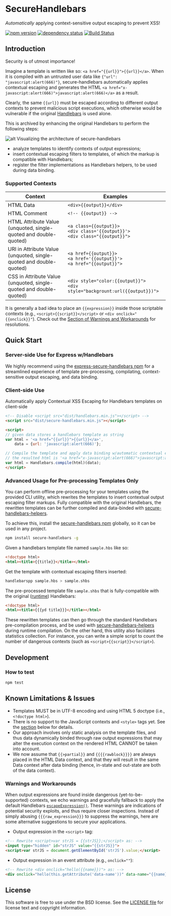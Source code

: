 SecureHandlebars
===============================
*Automatically* applying context-sensitive output escaping to prevent XSS!

[![npm version][npm-badge]][npm]
[![dependency status][dep-badge]][dep-status]
[![Build Status](https://travis-ci.org/yahoo/secure-handlebars.svg?branch=master)](https://travis-ci.org/yahoo/secure-handlebars)

[npm]: https://www.npmjs.org/package/secure-handlebars
[npm-badge]: https://img.shields.io/npm/v/secure-handlebars.svg?style=flat-square
[dep-status]: https://david-dm.org/yahoo/secure-handlebars
[dep-badge]: https://img.shields.io/david/yahoo/secure-handlebars.svg?style=flat-square

## Introduction
Security is of utmost importance! 

Imagine a template is written like so: `<a href="{{url}}">{{url}}</a>`. When it is compiled with an untrusted user data like `{"url": "javascript:alert(666)"}`, secure-handlebars automatically applies contextual escaping and generates the HTML `<a href="x-javascript:alert(666)">javascript:alert(666)</a>` as a result. 

Clearly, the same `{{url}}` must be escaped according to different output contexts to prevent malicious script executions, which otherwise would be vulnerable if the original [Handlebars](http://handlebarsjs.com/) is used alone.

This is archived by enhancing the original Handlebars to perform the following steps:

![alt Visualizing the architecture of secure-handlebars](https://yahoo.github.io/secure-handlebars/assets/images/secure-handlebars.png)

- analyze templates to identify contexts of output expressions;
- insert contextual escaping filters to templates, of which the markup is compatible with Handlebars;
- register the filter implementations as Handlebars helpers, to be used during data binding.

<!--### Demonstration
Click [here](https://yahoo.github.io/secure-handlebars/demosSecureHandlebars.html) for a quick demo!-->

### Supported Contexts

| Context  | Examples  |
|---|---|
| HTML Data | `<div>{{output}}</div>` |
| HTML Comment | `<!-- {{output}} -->` |
| HTML Attribute Value <br>(unquoted, single-quoted and double-quoted) | `<a class={{output}}>` <br> `<div class='{{output}}'>` <br> `<div class="{{output}}">` |
| URI in Attribute Value <br>(unquoted, single-quoted and double-quoted) | `<a href={{output}}>` <br> `<a href='{{output}}'>` <br> `<a href="{{output}}">` |
| CSS in Attribute Value <br>(unquoted, single-quoted and double-quoted) | `<div style="color:{{output}}">` <br> `<div style="backgrount:url({{output}})">` |
It is generally a bad idea to place an `{{expression}}` inside those scriptable contexts (e.g., `<script>{{script}}</script>` or `<div onclick="{{onclick}}"`). Check out the [Section of Warnings and Workarounds](#warnings-and-workarounds) for resolutions.

## Quick Start

### Server-side Use for Express w/Handlebars
We highly recommend using the [express-secure-handlebars npm](https://www.npmjs.com/package/express-secure-handlebars) for a streamlined experience of template pre-processing, compilating, context-sensitive output escaping, and data binding.

### Client-side Use
Automatically apply Contextual XSS Escaping for Handlebars templates on client-side
```html
<!-- Disable <script src="dist/handlebars.min.js"></script> -->
<script src="dist/secure-handlebars.min.js"></script>

<script>
// given data stores a handlebars template as string
var html = '<a href="{{url}}">{{url}}</a>',
    data = {url: 'javascript:alert(666)'};

// Compile the template and apply data binding w/automatic contextual escaping
// the resulted html is '<a href="x-javascript:alert(666)">javascript:alert(666)</a>'
var html = Handlebars.compile(html)(data);
</script>
```

### Advanced Usage for Pre-processing Templates Only
You can perform offline pre-processing for your templates using the provided CLI utility, which rewrites the templates to insert contextual output escaping filter markups. Fully compatible with the original Handlebars, the rewritten templates can be further compiled and data-binded with [secure-handlebars-helpers](https://www.npmjs.com/package/secure-handlebars-helpers).

To achieve this, install the [secure-handlebars npm](https://www.npmjs.com/package/secure-handlebars) globally, so it can be used in any project.
```sh
npm install secure-handlebars -g
```

Given a handlebars template file named `sample.hbs` like so:
```html
<!doctype html>
<html><title>{{title}}</title></html>
```

Get the template with contextual escaping filters inserted:
```sh
handlebarspp sample.hbs > sample.shbs
```

The pre-processed template file `sample.shbs` that is fully-compatible with the original ([runtime](http://builds.handlebarsjs.com.s3.amazonaws.com/handlebars.min-latest.js)) Handlebars:
```html
<!doctype html>
<html><title>{{{yd title}}}</title></html>
```
These rewritten templates can then go through the standard Handlebars pre-compilation process, and be used with [secure-handlebars-helpers](https://www.npmjs.com/package/secure-handlebars-helpers) during runtime compilation.
On the other hand, this utility also faciilates statistics collection. For instance, you can write a simple script to count the number of dangerous contexts (such as `<script>{{script}}</script>`).

## Development

### How to test
```sh
npm test
```
## Known Limitations & Issues
- Templates MUST be in UTF-8 encoding and using HTML 5 doctype (i.e., `<!doctype html>`).
- There is no support to the JavaScript contexts and `<style>` tags yet. See the [section](#warnings-and-workarounds) below for details.
- Our approach involves only static analysis on the template files, and thus data dynamically binded through raw output expressions that may alter the execution context on the rendered HTML CANNOT be taken into account.
- We now assume that `{{>partial}}` and `{{{{rawblock}}}}` are always placed in the HTML Data context, and that they will result in the same Data context after data binding (hence, in-state and out-state are both of the data context). 

### Warnings and Workarounds
When output expressions are found inside dangerous (yet-to-be-supported) contexts, we echo warnings and gracefully fallback to apply the default Handlebars [`escapeExpression()`](http://handlebarsjs.com/#html-escaping). These warnings are indications of potential security exploits, and thus require closer inspections. Instead of simply abusing `{{{raw_expression}}}` to suppress the warnings, here are some alternative suggestions to secure your applications.
- Output expression in the `<script>` tag:
```html
<!-- Rewrite <script>var strJS = {{strJS}};</script> as: -->
<input type="hidden" id="strJS" value="{{strJS}}">
<script>var strJS = document.getElementById('strJS').value;</script>
```
- Output expression in an event attribute (e.g., `onclick=""`):
```html
<!-- Rewrite <div onclick="hello({{name}})"> as: -->
<div onclick="hello(this.getAttribute('data-name'))" data-name="{{name}}">
```


## License

This software is free to use under the BSD license.
See the [LICENSE file](./LICENSE) for license text and copyright information.
